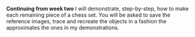 **Continuing from week two** I will demonstrate, step-by-step, how to make each remaining piece of a chess set. You will be asked to save the reference images, trace and recreate the objects in a fashion the approximates the ones in my demonstrations.















